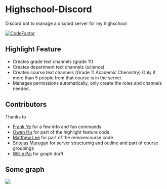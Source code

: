 # Highschool-Discord

Discord bot to manage a discord server for my highschool

[![CodeFactor](https://www.codefactor.io/repository/github/ynng/highschool-discord/badge)](https://www.codefactor.io/repository/github/ynng/highschool-discord)

## Highlight Feature
* Creates grade text channels (grade 11)
* Creates department text channels (science)
* Creates course text channels (Grade 11 Academic Chemistry) Only if more than 5 people from that course is in the server.
* Manages permissions automatically, only create the roles and channels needed.

## Contributors
Thanks to
* [Frank Ye](https://github.com/3Nya3) for a few info and fun commands.
* [Owen Hu](https://github.com/MiraclePalette) for part of the highlight feature code.
* [Matthew Lee](https://github.com/Weezity) for part of the removecourse code
* [Sritejas Murugan](https://github.com/SritejasMurugan) for server structuring and outline and part of course groupings
* [Willie Pai](https://github.com/PaisWillie) for graph draft

## Some graph
![](https://cdn.discordapp.com/attachments/558408313067405334/754508593620975669/UHS_discord_server_1.png)

